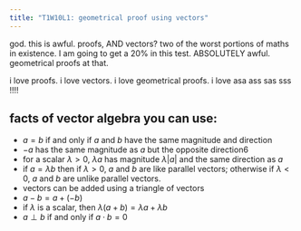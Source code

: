 ```yaml
---
title: "T1W10L1: geometrical proof using vectors"
---
```


god. this is awful. proofs, AND vectors? two of the worst portions of maths in existence. I am going to get a 20% in this test. ABSOLUTELY awful. geometrical proofs at that.

i love proofs. i love vectors. i love geometrical proofs. i love asa ass sas sss !!!!

## facts of vector algebra you can use:

- $a=b$ if and only if $a$ and $b$ have the same magnitude and direction
- $-a$ has the same magnitude as $a$ but the opposite direction6
- for a scalar $\lambda>0$, $\lambda a$ has magnitude $\lambda|a|$ and the same direction as $a$
- if $a=\lambda b$ then if $\lambda>0$, $a$ and $b$ are like parallel vectors; otherwise if $\lambda<0$, $a$ and $b$ are unlike parallel vectors.
- vectors can be added using a triangle of vectors
- $a-b=a+(-b)$
- if $\lambda$ is a scalar, then $\lambda(a+b)=\lambda a+\lambda b$
- $a\perp b$ if and only if $a\cdot b=0$
